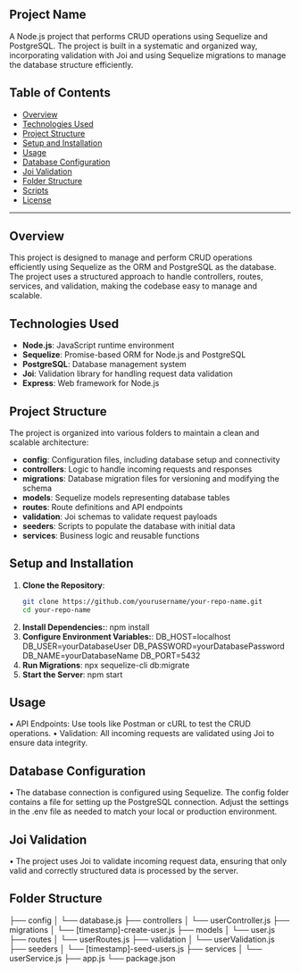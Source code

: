 ## Project Name
A Node.js project that performs CRUD operations using Sequelize and PostgreSQL. The project is built in a systematic and organized way, incorporating validation with Joi and using Sequelize migrations to manage the database structure efficiently.

## Table of Contents

- [Overview](#overview)
- [Technologies Used](#technologies-used)
- [Project Structure](#project-structure)
- [Setup and Installation](#setup-and-installation)
- [Usage](#usage)
- [Database Configuration](#database-configuration)
- [Joi Validation](#joi-validation)
- [Folder Structure](#folder-structure)
- [Scripts](#scripts)
- [License](#license)

---

## Overview

This project is designed to manage and perform CRUD operations efficiently using Sequelize as the ORM and PostgreSQL as the database. The project uses a structured approach to handle controllers, routes, services, and validation, making the codebase easy to manage and scalable.

## Technologies Used

- **Node.js**: JavaScript runtime environment
- **Sequelize**: Promise-based ORM for Node.js and PostgreSQL
- **PostgreSQL**: Database management system
- **Joi**: Validation library for handling request data validation
- **Express**: Web framework for Node.js

## Project Structure

The project is organized into various folders to maintain a clean and scalable architecture:

- **config**: Configuration files, including database setup and connectivity
- **controllers**: Logic to handle incoming requests and responses
- **migrations**: Database migration files for versioning and modifying the schema
- **models**: Sequelize models representing database tables
- **routes**: Route definitions and API endpoints
- **validation**: Joi schemas to validate request payloads
- **seeders**: Scripts to populate the database with initial data
- **services**: Business logic and reusable functions

## Setup and Installation

1. **Clone the Repository**:
   ```bash
   git clone https://github.com/yourusername/your-repo-name.git
   cd your-repo-name
2. **Install Dependencies:**:
   npm install
3. **Configure Environment Variables:**:
   DB_HOST=localhost
   DB_USER=yourDatabaseUser
   DB_PASSWORD=yourDatabasePassword
   DB_NAME=yourDatabaseName
   DB_PORT=5432
3. **Run Migrations**:
   npx sequelize-cli db:migrate
4. **Start the Server**:
   npm start
   
## Usage
• API Endpoints: Use tools like Postman or cURL to test the CRUD operations.
• Validation: All incoming requests are validated using Joi to ensure data integrity.

## Database Configuration
• The database connection is configured using Sequelize. The config folder contains a file for setting up the PostgreSQL connection. Adjust the settings in the .env file as needed to match your local or production environment.

## Joi Validation
• The project uses Joi to validate incoming request data, ensuring that only valid and correctly structured data is processed by the server.

## Folder Structure
├── config
│   └── database.js
├── controllers
│   └── userController.js
├── migrations
│   └── [timestamp]-create-user.js
├── models
│   └── user.js
├── routes
│   └── userRoutes.js
├── validation
│   └── userValidation.js
├── seeders
│   └── [timestamp]-seed-users.js
├── services
│   └── userService.js
├── app.js
└── package.json


